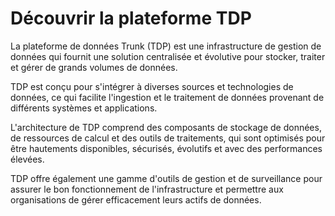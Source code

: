 
# Découvrir la plateforme TDP

La plateforme de données Trunk (TDP) est une infrastructure de gestion de données qui fournit une solution centralisée et évolutive pour stocker, traiter et gérer de grands volumes de données.

TDP est conçu pour s'intégrer à diverses sources et technologies de données, ce qui facilite l'ingestion et le traitement de données provenant de différents systèmes et applications.

L'architecture de TDP comprend des composants de stockage de données, de ressources de calcul et des outils de traitements, qui sont optimisés pour être hautements disponibles, sécurisés, évolutifs et avec des performances élevées.

TDP offre également une gamme d'outils de gestion et de surveillance pour assurer le bon fonctionnement de l'infrastructure et permettre aux organisations de gérer efficacement leurs actifs de données.
